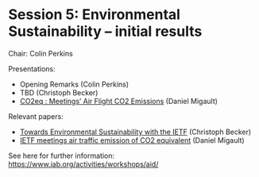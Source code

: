 # Session 5: Environmental Sustainability – initial results

Chair: Colin Perkins 

Presentations:
* Opening Remarks (Colin Perkins)
* TBD (Christoph Becker)
* [CO2eq : Meetings’ Air Flight CO2 Emissions](https://github.com/intarchboard/workshop-aid/blob/main/slides/session5-sustainability/aid-session5-migault.pdf) (Daniel Migault)

Relevant papers:

* [Towards Environmental Sustainability with the IETF](https://www.iab.org/wp-content/IAB-uploads/2021/11/Becker.pdf) (Christoph Becker)
* [IETF meetings air traffic emission of CO2 equivalent](https://www.iab.org/wp-content/IAB-uploads/2021/11/Migault.pdf) (Daniel Migault)


See here for further information: https://www.iab.org/activities/workshops/aid/
